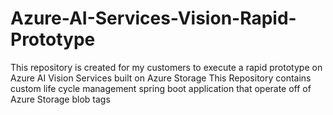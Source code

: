 # Azure-AI-Services-Vision-Rapid-Prototype
This repository is created for my customers to execute a rapid prototype on Azure AI Vision Services built on Azure Storage
This Repository contains custom life cycle management spring boot application that operate off of Azure Storage blob tags
